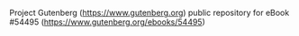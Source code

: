 Project Gutenberg (https://www.gutenberg.org) public repository for
eBook #54495 (https://www.gutenberg.org/ebooks/54495)
